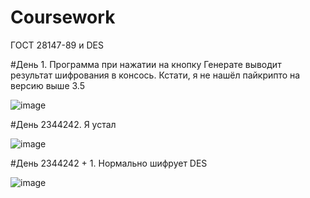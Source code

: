 # Coursework
ГОСТ 28147-89 и DES

#День 1. Программа при нажатии на кнопку Генерате выводит результат шифрования в консось. Кстати, я не нашёл пайкрипто на версию выше 3.5

![image](https://user-images.githubusercontent.com/60102276/192028583-a5a87004-071d-4ca5-97b9-a94feaf185e5.png)

#День 2344242. Я устал



![image](https://user-images.githubusercontent.com/60102276/193322381-eb8b2762-ad73-4626-a46f-7d268e00e88f.png)

#День 2344242 + 1.  Нормально шифрует DES

![image](https://user-images.githubusercontent.com/60102276/193395585-61d74d5f-8aa3-41f1-9777-719816e4fcf0.png)
